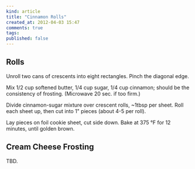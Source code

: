 ```yaml
---
kind: article
title: "Cinnamon Rolls"
created_at: 2012-04-03 15:47
comments: true
tags:
published: false
---
```


Rolls
-----

Unroll two cans of crescents into eight rectangles. Pinch the diagonal edge.

Mix 1/2 cup softened butter, 1/4 cup sugar, 1/4 cup cinnamon; should be the consistency of frosting. (Microwave 20 sec. if too firm.)

Divide cinnamon-sugar mixture over crescent rolls, ~1tbsp per sheet. Roll each sheet up, then cut into 1" pieces (about 4-5 per roll).

Lay pieces on foil cookie sheet, cut side down. Bake at 375 &deg;F for 12 minutes, until golden brown.

Cream Cheese Frosting
---------------------

TBD.

